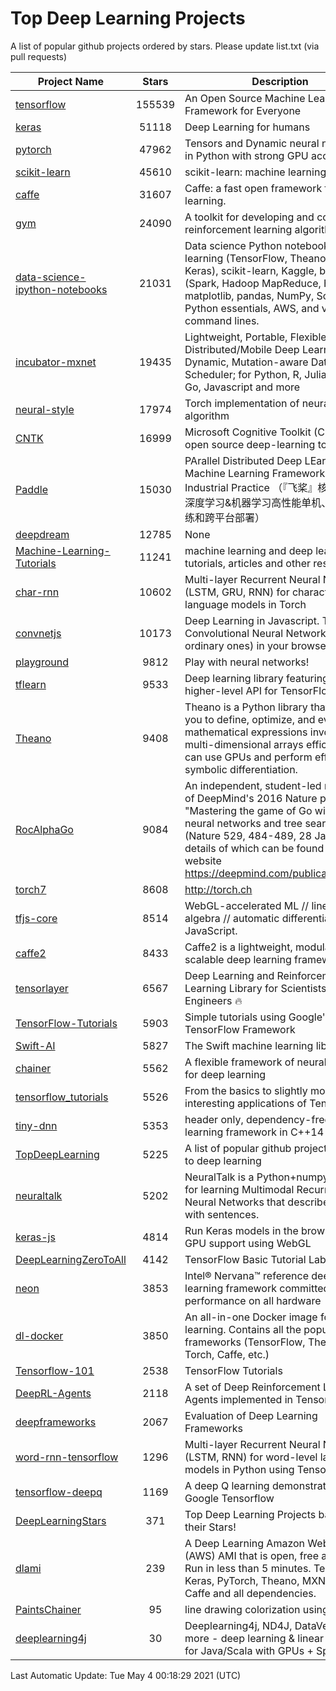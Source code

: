 # Top Deep Learning Projects
A list of popular github projects ordered by stars.
Please update list.txt (via pull requests)

|Project Name| Stars | Description |
| ---------- |:-----:| ----------- |
| [tensorflow](https://github.com/tensorflow/tensorflow) | 155539 | An Open Source Machine Learning Framework for Everyone |
| [keras](https://github.com/keras-team/keras) | 51118 | Deep Learning for humans |
| [pytorch](https://github.com/pytorch/pytorch) | 47962 | Tensors and Dynamic neural networks in Python with strong GPU acceleration |
| [scikit-learn](https://github.com/scikit-learn/scikit-learn) | 45610 | scikit-learn: machine learning in Python |
| [caffe](https://github.com/BVLC/caffe) | 31607 | Caffe: a fast open framework for deep learning. |
| [gym](https://github.com/openai/gym) | 24090 | A toolkit for developing and comparing reinforcement learning algorithms. |
| [data-science-ipython-notebooks](https://github.com/donnemartin/data-science-ipython-notebooks) | 21031 | Data science Python notebooks: Deep learning (TensorFlow, Theano, Caffe, Keras), scikit-learn, Kaggle, big data (Spark, Hadoop MapReduce, HDFS), matplotlib, pandas, NumPy, SciPy, Python essentials, AWS, and various command lines. |
| [incubator-mxnet](https://github.com/apache/incubator-mxnet) | 19435 | Lightweight, Portable, Flexible Distributed/Mobile Deep Learning with Dynamic, Mutation-aware Dataflow Dep Scheduler; for Python, R, Julia, Scala, Go, Javascript and more |
| [neural-style](https://github.com/jcjohnson/neural-style) | 17974 | Torch implementation of neural style algorithm |
| [CNTK](https://github.com/microsoft/CNTK) | 16999 | Microsoft Cognitive Toolkit (CNTK), an open source deep-learning toolkit |
| [Paddle](https://github.com/PaddlePaddle/Paddle) | 15030 | PArallel Distributed Deep LEarning: Machine Learning Framework from Industrial Practice （『飞桨』核心框架，深度学习&机器学习高性能单机、分布式训练和跨平台部署） |
| [deepdream](https://github.com/google/deepdream) | 12785 | None |
| [Machine-Learning-Tutorials](https://github.com/ujjwalkarn/Machine-Learning-Tutorials) | 11241 | machine learning and deep learning tutorials, articles and other resources  |
| [char-rnn](https://github.com/karpathy/char-rnn) | 10602 | Multi-layer Recurrent Neural Networks (LSTM, GRU, RNN) for character-level language models in Torch |
| [convnetjs](https://github.com/karpathy/convnetjs) | 10173 | Deep Learning in Javascript. Train Convolutional Neural Networks (or ordinary ones) in your browser. |
| [playground](https://github.com/tensorflow/playground) | 9812 | Play with neural networks! |
| [tflearn](https://github.com/tflearn/tflearn) | 9533 | Deep learning library featuring a higher-level API for TensorFlow. |
| [Theano](https://github.com/Theano/Theano) | 9408 | Theano is a Python library that allows you to define, optimize, and evaluate mathematical expressions involving multi-dimensional arrays efficiently. It can use GPUs and perform efficient symbolic differentiation. |
| [RocAlphaGo](https://github.com/Rochester-NRT/RocAlphaGo) | 9084 | An independent, student-led replication of DeepMind's 2016 Nature publication, "Mastering the game of Go with deep neural networks and tree search" (Nature 529, 484-489, 28 Jan 2016), details of which can be found on their website https://deepmind.com/publications.html. |
| [torch7](https://github.com/torch/torch7) | 8608 | http://torch.ch |
| [tfjs-core](https://github.com/tensorflow/tfjs-core) | 8514 | WebGL-accelerated ML // linear algebra // automatic differentiation for JavaScript. |
| [caffe2](https://github.com/facebookarchive/caffe2) | 8433 | Caffe2 is a lightweight, modular, and scalable deep learning framework. |
| [tensorlayer](https://github.com/tensorlayer/tensorlayer) | 6567 | Deep Learning and Reinforcement Learning Library for Scientists and Engineers 🔥 |
| [TensorFlow-Tutorials](https://github.com/nlintz/TensorFlow-Tutorials) | 5903 | Simple tutorials using Google's TensorFlow Framework |
| [Swift-AI](https://github.com/Swift-AI/Swift-AI) | 5827 | The Swift machine learning library. |
| [chainer](https://github.com/chainer/chainer) | 5562 | A flexible framework of neural networks for deep learning |
| [tensorflow_tutorials](https://github.com/pkmital/tensorflow_tutorials) | 5526 | From the basics to slightly more interesting applications of Tensorflow |
| [tiny-dnn](https://github.com/tiny-dnn/tiny-dnn) | 5353 | header only, dependency-free deep learning framework in C++14 |
| [TopDeepLearning](https://github.com/aymericdamien/TopDeepLearning) | 5225 | A list of popular github projects related to deep learning |
| [neuraltalk](https://github.com/karpathy/neuraltalk) | 5202 | NeuralTalk is a Python+numpy project for learning Multimodal Recurrent Neural Networks that describe images with sentences. |
| [keras-js](https://github.com/transcranial/keras-js) | 4814 | Run Keras models in the browser, with GPU support using WebGL |
| [DeepLearningZeroToAll](https://github.com/hunkim/DeepLearningZeroToAll) | 4142 | TensorFlow Basic Tutorial Labs |
| [neon](https://github.com/NervanaSystems/neon) | 3853 | Intel® Nervana™ reference deep learning framework committed to best performance on all hardware |
| [dl-docker](https://github.com/floydhub/dl-docker) | 3850 | An all-in-one Docker image for deep learning. Contains all the popular DL frameworks (TensorFlow, Theano, Torch, Caffe, etc.) |
| [Tensorflow-101](https://github.com/sjchoi86/Tensorflow-101) | 2538 | TensorFlow Tutorials |
| [DeepRL-Agents](https://github.com/awjuliani/DeepRL-Agents) | 2118 | A set of Deep Reinforcement Learning Agents implemented in Tensorflow. |
| [deepframeworks](https://github.com/zer0n/deepframeworks) | 2067 | Evaluation of Deep Learning Frameworks |
| [word-rnn-tensorflow](https://github.com/hunkim/word-rnn-tensorflow) | 1296 | Multi-layer Recurrent Neural Networks (LSTM, RNN) for word-level language models in Python using TensorFlow. |
| [tensorflow-deepq](https://github.com/siemanko/tensorflow-deepq) | 1169 | A deep Q learning demonstration using Google Tensorflow |
| [DeepLearningStars](https://github.com/hunkim/DeepLearningStars) | 371 | Top Deep Learning Projects based on their Stars! |
| [dlami](https://github.com/ritchieng/dlami) | 239 | A Deep Learning Amazon Web Service (AWS) AMI that is open, free and works. Run in less than 5 minutes. TensorFlow, Keras, PyTorch, Theano, MXNet, CNTK, Caffe and all dependencies. |
| [PaintsChainer](https://github.com/taizan/PaintsChainer) | 95 | line drawing colorization using chainer |
| [deeplearning4j](https://github.com/deeplearning4j/deeplearning4j) | 30 | Deeplearning4j, ND4J, DataVec and more - deep learning & linear algebra for Java/Scala with GPUs + Spark |

Last Automatic Update: Tue May  4 00:18:29 2021 (UTC)
